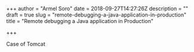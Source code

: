 +++
author = "Armel Soro"
date = 2018-09-27T14:27:26Z
description = ""
draft = true
slug = "remote-debugging-a-java-application-in-production"
title = "Remote debugging a Java application in Production"

+++


Case of Tomcat


